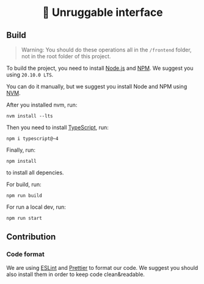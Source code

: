 <div align="center">
  <h1 align="center">🚀 Unruggable interface</h1>
</div>


## Build


> Warning: You should do these operations all in the `/frontend` folder, not in the root folder of this project.

To build the project, you need to install [Node.js](https://nodejs.org/en) and [NPM](https://www.npmjs.com/). We suggest you using `20.10.0 LTS`.

You can do it manually, but we suggest you install Node and NPM using [NVM](https://github.com/nvm-sh/nvm).

After you installed nvm, run:
```
nvm install --lts
```

Then you need to install [TypeScript](https://www.typescriptlang.org/), run:
```
npm i typescript@~4 
```

Finally, run:
```
npm install
```
to install all depencies.

For build, run:
```
npm run build
```

For run a local dev, run:
```
npm run start
```

## Contribution
### Code format
We are using [ESLint](https://marketplace.visualstudio.com/items?itemName=dbaeumer.vscode-eslint) and [Prettier](https://marketplace.visualstudio.com/items?itemName=esbenp.prettier-vscode) to format our code. 
We suggest you should also install them in order to keep code clean&readable.